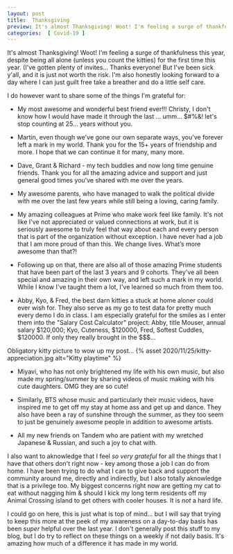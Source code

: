 ```yaml
---
layout: post
title:  Thanksgiving
preview: It's almost Thanksgiving! Woot! I'm feeling a surge of thankfulness this year, despite being all alone (unless you count the kitties) for the first time this year. (I've gotten plenty of invites... Thanks everyone! But I've been sick y'all, and it is just not worth the risk. I'm also honestly looking forward to a day where I can just guilt free take a breather and do a little self care.
categories:  [ Covid-19 ]
---
```


It's almost Thanksgiving! Woot! I'm feeling a surge of thankfulness this year, despite being all alone (unless you count the kitties) for the first time this year. (I've gotten plenty of invites... Thanks everyone! But I've been sick y'all, and it is just not worth the risk. I'm also honestly looking forward to a day where I can just guilt free take a breather and do a little self care.

I do however want to share some of the things I'm grateful for: 

- My most awesome and wonderful best friend ever!!! Christy, I don't know how I would have made it through the last ... umm... $#%&! let's stop counting at 25... years without you. 

- Martin, even though we've gone our own separate ways, you've forever left a mark in my world. Thank you for the 15+ years of friendship and more. I hope that we can continue it for many, many more. 

- Dave, Grant & Richard - my tech buddies and now long time genuine friends. Thank you for all the amazing advice and support and just general good times you've shared with me over the years. 

- My awesome parents, who have managed to walk the political divide with me over the last few years while still being a loving, caring family. 

- My amazing colleagues at Prime who make work feel like family. It's not like I've not appreciated or valued connections at work, but it is seriously awesome to truly feel that way about each and every person that is part of the organization without exception. I have never had a job that I am more proud of than this. We change lives. What’s more awesome than that?!

- Following up on that, there are also all of those amazing Prime students that have been part of the last 3 years and 9 cohorts. They've all been special and amazing in their own way, and left such a mark in my world. While I know I've taught them a lot, I've learned so much from them too.

- Abby, Kyo, & Fred, the best darn kitties a stuck at home aloner could ever wish for. They also serve as my go to test data for pretty much every demo I do in class. I am especially grateful for the smiles as I enter them into the "Salary Cost Calculator" project: Abby, title Mouser, annual salary $120,000; Kyo, Cuteness, $120000, Fred, Softest Cuddles, $120000. If only they really brought in the $$$...

Obligatory kitty picture to wow up my post...
{% asset 2020/11/25/kitty-appreciation.jpg alt="Kitty playtime" %}

- Miyavi, who has not only brightened my life with his own music, but also made my spring/summer by sharing videos of music making with his cute daughters. OMG they are so cute!

- Similarly, BTS whose music and particularly their music videos, have inspired me to get off my stay at home ass and get up and dance. They also have been a ray of sunshine through the summer, as they too seem to just be genuinely awesome people in addition to awesome artists. 

- All my new friends on Tandem who are patient with my wretched Japanese & Russian, and such a joy to chat with. 

I also want to aknowledge that I feel *so very grateful* for all the *things* that I have that others don't right now - key among those a job I can do from home. I have been trying to do what I can to give back and support the community around me, directly and indirectly, but I also totally aknowledge that is a privilege too. My biggest concerns right now are getting my cat to eat without nagging him & should I kick my long term residents off my Animal Crossing island to get others with cooler houses. It is *not* a hard life.

I could go on here, this is just what is top of mind... but I will say that trying to keep this more at the peek of my awareness on a day-to-day basis has been *super* helpful over the last year. I don't generally post this stuff to my blog, but I do try to reflect on these things on a weekly if not daily basis. It's amazing how much of a difference it has made in my world. 

